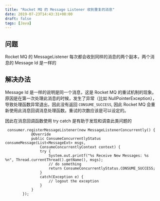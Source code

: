 ```yaml
---
title: "Rocket MQ 的 Message Listener 收到重复的消息"
date: 2019-07-23T14:43:31+08:00
draft: false
tags: [Java]
---
```


## 问题

Rocket MQ 的 MessageListener 每次都会收到同样的消息的两个副本，两个消息的 Message Id 是一样的


## 解决办法

Message Id 是一样的说明是同一个消息，这是 Rocket MQ 的重试机制的现象。原因是在第一次处理此消息的时候，发生了异常（比如 NullPointerException），导致处理函数异常退出，因此没有返回 `CONSUME_SUCCESS`, 因此 Rocket MQ 会重新使用此消息回调消息处理函数。重试的次数应该是可以设定的。 

因此在消息回调函数使用 try catch 是有助于发现和调查此类问题的

```
 consumer.registerMessageListener(new MessageListenerConcurrently() {
            @Override
            public ConsumeConcurrentlyStatus consumeMessage(List<MessageExt> msgs,
                ConsumeConcurrentlyContext context) {
                try {
                    System.out.printf("%s Receive New Messages: %s %n", Thread.currentThread().getName(), msgs);
                    // do something
                    return ConsumeConcurrentlyStatus.CONSUME_SUCCESS;
                }
                catch(Exception e) {
                    // logout the exception
                }
            }
        });
```